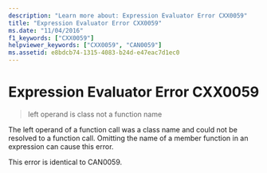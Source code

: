 ```yaml
---
description: "Learn more about: Expression Evaluator Error CXX0059"
title: "Expression Evaluator Error CXX0059"
ms.date: "11/04/2016"
f1_keywords: ["CXX0059"]
helpviewer_keywords: ["CXX0059", "CAN0059"]
ms.assetid: e8bdcb74-1315-4083-b24d-e47eac7d1ec0
---
```

# Expression Evaluator Error CXX0059

> left operand is class not a function name

The left operand of a function call was a class name and could not be resolved to a function call. Omitting the name of a member function in an expression can cause this error.

This error is identical to CAN0059.
